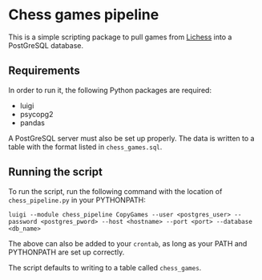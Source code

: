# Chess games pipeline

This is a simple scripting package to pull games from [Lichess](http://lichess.org) into a PostGreSQL database.

## Requirements

In order to run it, the following Python packages are required:

- luigi
- psycopg2
- pandas

A PostGreSQL server must also be set up properly. The data is written to a table with the format listed in `chess_games.sql`.

## Running the script

To run the script, run the following command with the location of `chess_pipeline.py` in your PYTHONPATH:

`luigi --module chess_pipeline CopyGames --user <postgres_user> --password <postgres_pword> --host <hostname> --port <port> --database <db_name>`

The above can also be added to your `crontab`, as long as your PATH and PYTHONPATH are set up correctly.

The script defaults to writing to a table called `chess_games`.
